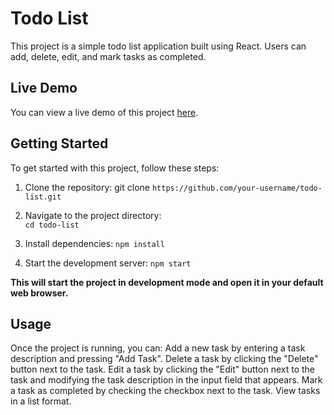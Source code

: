 # Todo List

This project is a simple todo list application built using React. Users can add, delete, edit, and mark tasks as completed.

## Live Demo

You can view a live demo of this project [here](https://664253b982395f039c815b72--todoapp1809.netlify.app/).

## Getting Started

To get started with this project, follow these steps:

1. Clone the repository:
   git clone ``https://github.com/your-username/todo-list.git``

2. Navigate to the project directory:   
   ``cd todo-list``

3. Install dependencies:
   ``npm install``

4. Start the development server:
   ``npm start``

**This will start the project in development mode and open it in your default web browser.**

## Usage

Once the project is running, you can:
Add a new task by entering a task description and pressing "Add Task".
Delete a task by clicking the "Delete" button next to the task.
Edit a task by clicking the "Edit" button next to the task and modifying the task description in the input field that appears.
Mark a task as completed by checking the checkbox next to the task.
View tasks in a list format.

